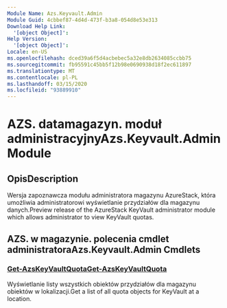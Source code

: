 ```yaml
---
Module Name: Azs.Keyvault.Admin
Module Guid: 4cbbef87-4d4d-473f-b3a8-054d8e53e313
Download Help Link:
  '[object Object]': 
Help Version:
  '[object Object]': 
Locale: en-US
ms.openlocfilehash: dced39a6f5d4acbebec5a32e8db2634085ccbb75
ms.sourcegitcommit: fb95591c45bb5f12b98e0690938d18f2ec611897
ms.translationtype: MT
ms.contentlocale: pl-PL
ms.lasthandoff: 03/15/2020
ms.locfileid: "93889910"
---
```

# <span data-ttu-id="73cc7-101">AZS. datamagazyn. moduł administracyjny</span><span class="sxs-lookup"><span data-stu-id="73cc7-101">Azs.Keyvault.Admin Module</span></span>
## <span data-ttu-id="73cc7-102">Opis</span><span class="sxs-lookup"><span data-stu-id="73cc7-102">Description</span></span>
<span data-ttu-id="73cc7-103">Wersja zapoznawcza modułu administratora magazynu AzureStack, która umożliwia administratorowi wyświetlanie przydziałów dla magazynu danych.</span><span class="sxs-lookup"><span data-stu-id="73cc7-103">Preview release of the AzureStack KeyVault administrator module which allows administrator to view KeyVault quotas.</span></span> 

## <span data-ttu-id="73cc7-104">AZS. w magazynie. polecenia cmdlet administratora</span><span class="sxs-lookup"><span data-stu-id="73cc7-104">Azs.Keyvault.Admin Cmdlets</span></span>
### [<span data-ttu-id="73cc7-105">Get-AzsKeyVaultQuota</span><span class="sxs-lookup"><span data-stu-id="73cc7-105">Get-AzsKeyVaultQuota</span></span>](Get-AzsKeyVaultQuota.md)
<span data-ttu-id="73cc7-106">Wyświetlanie listy wszystkich obiektów przydziałów dla magazynu obiektów w lokalizacji.</span><span class="sxs-lookup"><span data-stu-id="73cc7-106">Get a list of all quota objects for KeyVault at a location.</span></span>


